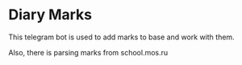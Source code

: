 # Diary Marks
This telegram bot is used to add marks to base and work with them.

Also, there is parsing marks from school.mos.ru